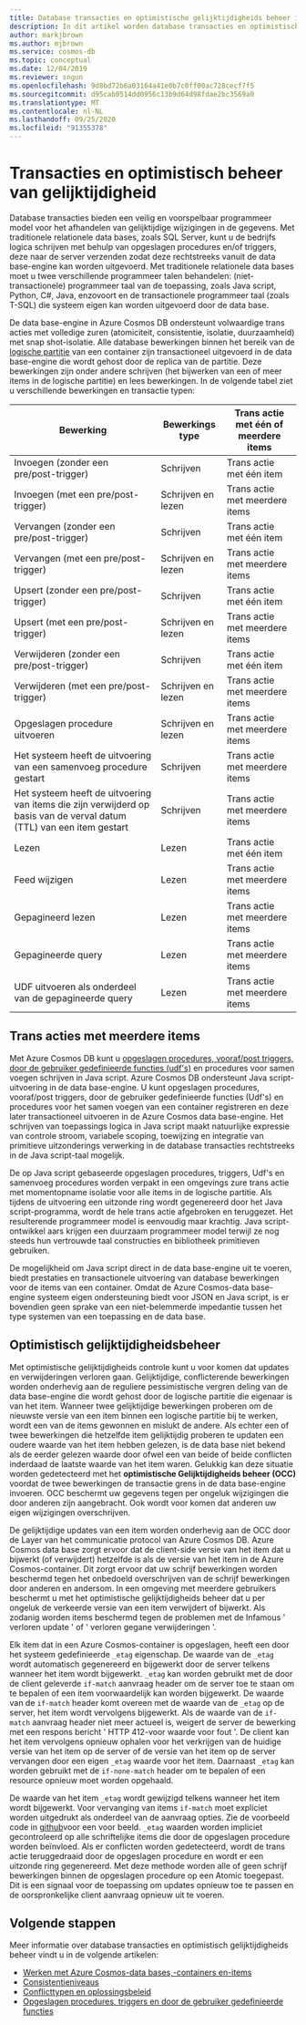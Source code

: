 ```yaml
---
title: Database transacties en optimistische gelijktijdigheids beheer in Azure Cosmos DB
description: In dit artikel worden database transacties en optimistische gelijktijdigheids beheer in Azure Cosmos DB beschreven
author: markjbrown
ms.author: mjbrown
ms.service: cosmos-db
ms.topic: conceptual
ms.date: 12/04/2019
ms.reviewer: sngun
ms.openlocfilehash: 9d8bd72b6a03164a41e0b7c0ff00ac728cecf7f5
ms.sourcegitcommit: d95cab0514dd0956c13b9d64d98fdae2bc3569a0
ms.translationtype: MT
ms.contentlocale: nl-NL
ms.lasthandoff: 09/25/2020
ms.locfileid: "91355378"
---
```

# <a name="transactions-and-optimistic-concurrency-control"></a>Transacties en optimistisch beheer van gelijktijdigheid

Database transacties bieden een veilig en voorspelbaar programmeer model voor het afhandelen van gelijktijdige wijzigingen in de gegevens. Met traditionele relationele data bases, zoals SQL Server, kunt u de bedrijfs logica schrijven met behulp van opgeslagen procedures en/of triggers, deze naar de server verzenden zodat deze rechtstreeks vanuit de data base-engine kan worden uitgevoerd. Met traditionele relationele data bases moet u twee verschillende programmeer talen behandelen: (niet-transactionele) programmeer taal van de toepassing, zoals Java script, Python, C#, Java, enzovoort en de transactionele programmeer taal (zoals T-SQL) die systeem eigen kan worden uitgevoerd door de data base.

De data base-engine in Azure Cosmos DB ondersteunt volwaardige trans acties met volledige zuren (atomiciteit, consistentie, isolatie, duurzaamheid) met snap shot-isolatie. Alle database bewerkingen binnen het bereik van de [logische partitie](partition-data.md) van een container zijn transactioneel uitgevoerd in de data base-engine die wordt gehost door de replica van de partitie. Deze bewerkingen zijn onder andere schrijven (het bijwerken van een of meer items in de logische partitie) en lees bewerkingen. In de volgende tabel ziet u verschillende bewerkingen en transactie typen:

| **Bewerking**  | **Bewerkings type** | **Trans actie met één of meerdere items** |
|---------|---------|---------|
| Invoegen (zonder een pre/post-trigger) | Schrijven | Trans actie met één item |
| Invoegen (met een pre/post-trigger) | Schrijven en lezen | Trans actie met meerdere items |
| Vervangen (zonder een pre/post-trigger) | Schrijven | Trans actie met één item |
| Vervangen (met een pre/post-trigger) | Schrijven en lezen | Trans actie met meerdere items |
| Upsert (zonder een pre/post-trigger) | Schrijven | Trans actie met één item |
| Upsert (met een pre/post-trigger) | Schrijven en lezen | Trans actie met meerdere items |
| Verwijderen (zonder een pre/post-trigger) | Schrijven | Trans actie met één item |
| Verwijderen (met een pre/post-trigger) | Schrijven en lezen | Trans actie met meerdere items |
| Opgeslagen procedure uitvoeren | Schrijven en lezen | Trans actie met meerdere items |
| Het systeem heeft de uitvoering van een samenvoeg procedure gestart | Schrijven | Trans actie met meerdere items |
| Het systeem heeft de uitvoering van items die zijn verwijderd op basis van de verval datum (TTL) van een item gestart | Schrijven | Trans actie met meerdere items |
| Lezen | Lezen | Trans actie met één item |
| Feed wijzigen | Lezen | Trans actie met meerdere items |
| Gepagineerd lezen | Lezen | Trans actie met meerdere items |
| Gepagineerde query | Lezen | Trans actie met meerdere items |
| UDF uitvoeren als onderdeel van de gepagineerde query | Lezen | Trans actie met meerdere items |

## <a name="multi-item-transactions"></a>Trans acties met meerdere items

Met Azure Cosmos DB kunt u [opgeslagen procedures, vooraf/post triggers, door de gebruiker gedefinieerde functies (udf's)](stored-procedures-triggers-udfs.md) en procedures voor samen voegen schrijven in Java script. Azure Cosmos DB ondersteunt Java script-uitvoering in de data base-engine. U kunt opgeslagen procedures, vooraf/post triggers, door de gebruiker gedefinieerde functies (Udf's) en procedures voor het samen voegen van een container registreren en deze later transactioneel uitvoeren in de Azure Cosmos data base-engine. Het schrijven van toepassings logica in Java script maakt natuurlijke expressie van controle stroom, variabele scoping, toewijzing en integratie van primitieve uitzonderings verwerking in de database transacties rechtstreeks in de Java script-taal mogelijk.

De op Java script gebaseerde opgeslagen procedures, triggers, Udf's en samenvoeg procedures worden verpakt in een omgevings zure trans actie met momentopname isolatie voor alle items in de logische partitie. Als tijdens de uitvoering een uitzonde ring wordt gegenereerd door het Java script-programma, wordt de hele trans actie afgebroken en teruggezet. Het resulterende programmeer model is eenvoudig maar krachtig. Java script-ontwikkel aars krijgen een duurzaam programmeer model terwijl ze nog steeds hun vertrouwde taal constructies en bibliotheek primitieven gebruiken.

De mogelijkheid om Java script direct in de data base-engine uit te voeren, biedt prestaties en transactionele uitvoering van database bewerkingen voor de items van een container. Omdat de Azure Cosmos-data base-engine systeem eigen ondersteuning biedt voor JSON en Java script, is er bovendien geen sprake van een niet-belemmerde impedantie tussen het type systemen van een toepassing en de data base.

## <a name="optimistic-concurrency-control"></a>Optimistisch gelijktijdigheidsbeheer

Met optimistische gelijktijdigheids controle kunt u voor komen dat updates en verwijderingen verloren gaan. Gelijktijdige, conflicterende bewerkingen worden onderhevig aan de reguliere pessimistische vergren deling van de data base-engine die wordt gehost door de logische partitie die eigenaar is van het item. Wanneer twee gelijktijdige bewerkingen proberen om de nieuwste versie van een item binnen een logische partitie bij te werken, wordt een van de items gewonnen en mislukt de andere. Als echter een of twee bewerkingen die hetzelfde item gelijktijdig proberen te updaten een oudere waarde van het item hebben gelezen, is de data base niet bekend als de eerder gelezen waarde door ofwel een van beide of beide conflicten inderdaad de laatste waarde van het item waren. Gelukkig kan deze situatie worden gedetecteerd met het **optimistische Gelijktijdigheids beheer (OCC)** voordat de twee bewerkingen de transactie grens in de data base-engine invoeren. OCC beschermt uw gegevens tegen per ongeluk wijzigingen die door anderen zijn aangebracht. Ook wordt voor komen dat anderen uw eigen wijzigingen overschrijven.

De gelijktijdige updates van een item worden onderhevig aan de OCC door de Layer van het communicatie protocol van Azure Cosmos DB. Azure Cosmos data base zorgt ervoor dat de client-side versie van het item dat u bijwerkt (of verwijdert) hetzelfde is als de versie van het item in de Azure Cosmos-container. Dit zorgt ervoor dat uw schrijf bewerkingen worden beschermd tegen het onbedoeld overschrijven van de schrijf bewerkingen door anderen en andersom. In een omgeving met meerdere gebruikers beschermt u met het optimistische gelijktijdigheids beheer dat u per ongeluk de verkeerde versie van een item verwijdert of bijwerkt. Als zodanig worden items beschermd tegen de problemen met de Infamous ' verloren update ' of ' verloren gegane verwijderingen '.

Elk item dat in een Azure Cosmos-container is opgeslagen, heeft een door het systeem gedefinieerde `_etag` eigenschap. De waarde van de `_etag` wordt automatisch gegenereerd en bijgewerkt door de server telkens wanneer het item wordt bijgewerkt. `_etag` kan worden gebruikt met de door de client geleverde `if-match` aanvraag header om de server toe te staan om te bepalen of een item voorwaardelijk kan worden bijgewerkt. De waarde van de `if-match` header komt overeen met de waarde van de `_etag` op de server, het item wordt vervolgens bijgewerkt. Als de waarde van de `if-match` aanvraag header niet meer actueel is, weigert de server de bewerking met een respons bericht ' HTTP 412-voor waarde voor fout '. De client kan het item vervolgens opnieuw ophalen voor het verkrijgen van de huidige versie van het item op de server of de versie van het item op de server vervangen door een eigen `_etag` waarde voor het item. Daarnaast `_etag` kan worden gebruikt met de `if-none-match` header om te bepalen of een resource opnieuw moet worden opgehaald.

De waarde van het item `_etag` wordt gewijzigd telkens wanneer het item wordt bijgewerkt. Voor vervanging van items `if-match` moet expliciet worden uitgedrukt als onderdeel van de aanvraag opties. Zie de voorbeeld code in [github](https://github.com/Azure/azure-cosmos-dotnet-v3/blob/master/Microsoft.Azure.Cosmos.Samples/Usage/ItemManagement/Program.cs#L676-L772)voor een voor beeld. `_etag` waarden worden impliciet gecontroleerd op alle schriftelijke items die door de opgeslagen procedure worden beïnvloed. Als er conflicten worden gedetecteerd, wordt de trans actie teruggedraaid door de opgeslagen procedure en wordt er een uitzonde ring gegenereerd. Met deze methode worden alle of geen schrijf bewerkingen binnen de opgeslagen procedure op een Atomic toegepast. Dit is een signaal voor de toepassing om updates opnieuw toe te passen en de oorspronkelijke client aanvraag opnieuw uit te voeren.

## <a name="next-steps"></a>Volgende stappen

Meer informatie over database transacties en optimistisch gelijktijdigheids beheer vindt u in de volgende artikelen:

- [Werken met Azure Cosmos-data bases,-containers en-items](databases-containers-items.md)
- [Consistentieniveaus](consistency-levels.md)
- [Conflicttypen en oplossingsbeleid](conflict-resolution-policies.md)
- [Opgeslagen procedures, triggers en door de gebruiker gedefinieerde functies](stored-procedures-triggers-udfs.md)
